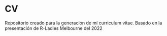 # CV
Repositorio creado para la generación de mí curriculum vitae. Basado en la presentación de  R-Ladies Melbourne del 2022

